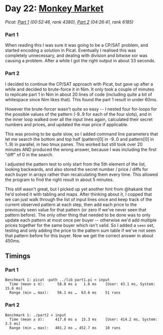 # Day 22: [Monkey Market](https://adventofcode.com/2224/day/22)
*Picat: [Part 1](https://github.com/DestyNova/advent_of_code_2224/blob/main/22/part1.pi) (00:52:46, rank 4380), [Part 2](https://github.com/DestyNova/advent_of_code_2224/blob/main/22/part2.pi) (04:26:41, rank 6185)*

### Part 1

When reading this I was sure it was going to be a CP/SAT problem, and started encoding a solution in Picat. Eventually I realised this was completely unnecessary, and dealing with division and bitwise xor was causing a problem. After a while I got the right output in about 33 seconds.

### Part 2

I decided to continue the CP/SAT approach with Picat, but gave up after a while and decided to brute-force it in Nim. It only took a couple of minutes to replicate part 1 in Nim in about 20 lines of code (including quite a bit of whitespace since Nim likes that). This found the part 1 result in under 60ms.

However the brute-forcer wasn't quite so easy -- I nested four for-loops for the possible values of the pattern (-9..9 for each of the four slots), and in the inner loop walked over all the input lines again, calculated their secret numbers and prices, and updated the max price if applicable.

This was proving to be quite slow, so I added command line parameters that let me search the bottom and top half (pattern[0] in -9..0 and pattern[0] in 1..9) in parallel, in two tmux panes. This worked but still took over 20 minutes AND produced the wrong answer, because I was including the first "diff" of 0 in the search.

I adjusted the pattern test to only start from the 5th element of the list, looking backwards, and also stored the secret number / price / diffs for each buyer in arrays rather than recalculating them every time. This allowed the program to find the right result in about 5 minutes.

This still wasn't great, but I picked up yet another hint from @hakank that he'd solved it with tabling and maps. After thinking about it, I copped that we can just walk through the list of input lines once and keep track of the current observed pattern at each step, then add each price to the previously seen value for that pattern (or zero if we've never seen that pattern before). The only other thing that needed to be done was to only update each pattern at most once per buyer -- otherwise we'd add multiple prices together for the same buyer which isn't valid. So I added a `seen` set, testing and only adding the price to the pattern sum table if we've not seen that pattern before for this buyer. Now we get the correct answer in about 450ms.

## Timings

### Part 1

```
Benchmark 1: picat -path ../lib part1.pi < input
  Time (mean ± σ):      58.8 ms ±   1.6 ms    [User: 43.1 ms, System: 15.6 ms]
  Range (min … max):    56.1 ms …  63.6 ms    51 runs
```

### Part 2

```
Benchmark 1: ./part2 < input
  Time (mean ± σ):     417.8 ms ±  15.3 ms    [User: 414.2 ms, System: 3.5 ms]
  Range (min … max):   401.2 ms … 452.7 ms    10 runs
```
